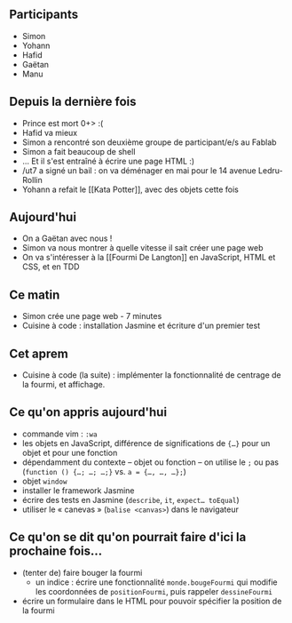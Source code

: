 ## Participants

- Simon
- Yohann
- Hafid
- Gaëtan
- Manu


## Depuis la dernière fois

- Prince est mort 0+> :(
- Hafid va mieux
- Simon a rencontré son deuxième groupe de participant/e/s au Fablab
- Simon a fait beaucoup de shell
- … Et il s'est entraîné à écrire une page HTML :)
- /ut7 a signé un bail : on va déménager en mai pour le 14 avenue Ledru-Rollin
- Yohann a refait le [[Kata Potter]], avec des objets cette fois


## Aujourd'hui

- On a Gaëtan avec nous !
- Simon va nous montrer à quelle vitesse il sait créer une page web
- On va s'intéresser à la [[Fourmi De Langton]] en JavaScript, HTML et CSS, et en TDD

## Ce matin

- Simon crée une page web - 7 minutes
- Cuisine à code : installation Jasmine et écriture d'un premier test

## Cet aprem

- Cuisine à code (la suite) : implémenter la fonctionnalité de centrage de la fourmi, et affichage.

## Ce qu'on appris aujourd'hui

- commande vim : `:wa`
- les objets en JavaScript, différence de significations de `{…}` pour un objet et pour une fonction
- dépendamment du contexte – objet ou fonction – on utilise le `;` ou pas (`function () {…; …; …;}` vs. `a = {…, …, …};`)
- objet `window`
- installer le framework Jasmine
- écrire des tests en Jasmine (`describe`, `it`, `expect… toEqual`)
- utiliser le « canevas » (`balise <canvas>`) dans le navigateur

## Ce qu'on se dit qu'on pourrait faire d'ici la prochaine fois…

- (tenter de) faire bouger la fourmi
  - un indice : écrire une fonctionnalité `monde.bougeFourmi` qui modifie les coordonnées de `positionFourmi`, puis rappeler `dessineFourmi`
- écrire un formulaire dans le HTML pour pouvoir spécifier la position de la fourmi
